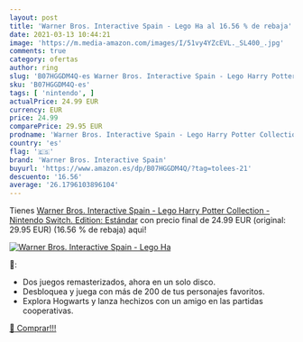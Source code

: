 ```yaml
---
layout: post
title: 'Warner Bros. Interactive Spain - Lego Ha al 16.56 % de rebaja'
date: 2021-03-13 10:44:21
image: 'https://m.media-amazon.com/images/I/51vy4YZcEVL._SL400_.jpg'
comments: true
category: ofertas
author: ring
slug: 'B07HGGDM4Q-es Warner Bros. Interactive Spain - Lego Harry Potter...'
sku: 'B07HGGDM4Q-es'
tags: [ 'nintendo', ]
actualPrice: 24.99 EUR
currency: EUR
price: 24.99
comparePrice: 29.95 EUR
prodname: 'Warner Bros. Interactive Spain - Lego Harry Potter Collection - Nintendo Switch. Edition: Estándar'
country: 'es'
flag: '🇪🇸'
brand: 'Warner Bros. Interactive Spain'
buyurl: 'https://www.amazon.es/dp/B07HGGDM4Q/?tag=tolees-21'
descuento: '16.56'
average: '26.1796103896104'
---
```


Tienes [Warner Bros. Interactive Spain - Lego Harry Potter Collection - Nintendo Switch. Edition: Estándar](https://www.amazon.es/dp/B07HGGDM4Q/?tag=tolees-21) con precio final de  24.99 EUR (original: 29.95 EUR) (16.56 %  de rebaja) aqui!

[![Warner Bros. Interactive Spain - Lego Ha](https://m.media-amazon.com/images/I/51vy4YZcEVL._SL400_.jpg)](https://www.amazon.es/dp/B07HGGDM4Q/?tag=tolees-21)

🔎:

- Dos juegos remasterizados, ahora en un solo disco.
- Desbloquea y juega con más de 200 de tus personajes favoritos.
- Explora Hogwarts y lanza hechizos con un amigo en las partidas cooperativas.

[🛒 Comprar!!!](https://www.amazon.es/dp/B07HGGDM4Q/?tag=tolees-21)
